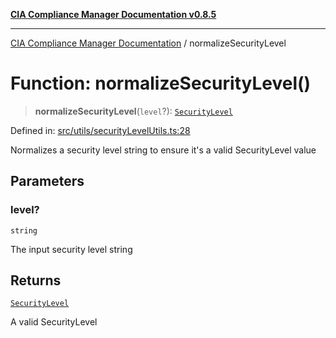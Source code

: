 [**CIA Compliance Manager Documentation v0.8.5**](../README.md)

***

[CIA Compliance Manager Documentation](../globals.md) / normalizeSecurityLevel

# Function: normalizeSecurityLevel()

> **normalizeSecurityLevel**(`level`?): [`SecurityLevel`](../type-aliases/SecurityLevel.md)

Defined in: [src/utils/securityLevelUtils.ts:28](https://github.com/Hack23/cia-compliance-manager/blob/b799ef22d9067d09cc69eaeddf109ac9dcdce934/src/utils/securityLevelUtils.ts#L28)

Normalizes a security level string to ensure it's a valid SecurityLevel value

## Parameters

### level?

`string`

The input security level string

## Returns

[`SecurityLevel`](../type-aliases/SecurityLevel.md)

A valid SecurityLevel
